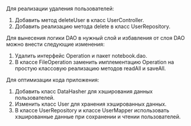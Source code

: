 Для реализации удаления пользователей:

1. Добавить метод deleteUser в класс UserController.
2. Добавить реализацию метода delete в класс UserRepository.

Для вынесения логики DAO в нужный слой и избавления от слоя DAO можно внести следующие изменения:

1. Удалить интерфейс Operation и пакет notebook.dao.
2. В классе FileOperation заменить имплементацию Operation<String> на простую классовую реализацию методов readAll и saveAll.

Для оптимизации кода приложения:

1. Добавить класс DataHasher для хэширования данных пользователей.
2. Изменить класс User для хранения хэшированных данных.
3. В классе UserRepository и классе UserMapper использовать хэшированные данные при сохранении и чтении пользователей.